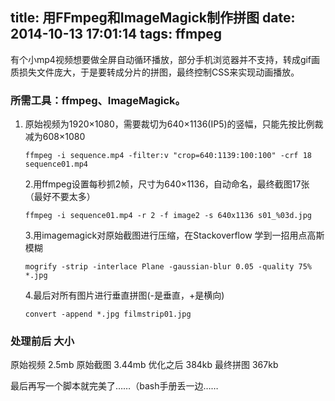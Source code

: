 title: 用FFmpeg和ImageMagick制作拼图
date: 2014-10-13 17:01:14
tags: ffmpeg
---
有个小mp4视频想要做全屏自动循环播放，部分手机浏览器并不支持，转成gif画质损失文件庞大，于是要转成分片的拼图，最终控制CSS来实现动画播放。

<!-- more -->

### 所需工具：ffmpeg、ImageMagick。

1.  原始视频为1920×1080，需要裁切为640×1136(IP5)的竖幅，只能先按比例裁减为608×1080 

    `ffmpeg -i sequence.mp4 -filter:v "crop=640:1139:100:100" -crf 18 sequence01.mp4`

    2.用ffmpeg设置每秒抓2帧，尺寸为640×1136，自动命名，最终截图17张（最好不要太多）

    `ffmpeg -i sequence01.mp4 -r 2 -f image2 -s 640x1136 s01_%03d.jpg`

    3.用imagemagick对原始截图进行压缩，在Stackoverflow 学到一招用点高斯模糊

    `mogrify -strip -interlace Plane -gaussian-blur 0.05 -quality 75% *.jpg`

    4.最后对所有图片进行垂直拼图(-是垂直，+是横向)

    `convert -append *.jpg filmstrip01.jpg`

### 处理前后 大小

原始视频 2.5mb
原始截图 3.44mb
优化之后 384kb
最终拼图 367kb

最后再写一个脚本就完美了……（bash手册丢一边……
